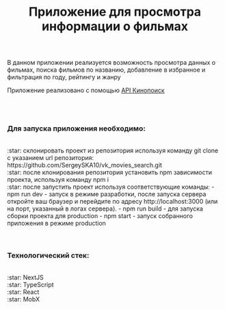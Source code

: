 <h1 align="center">Приложение для просмотра информации о фильмах</h1><br>

###

<div align="left">
  <p>В данном приложении реализуется возможность просмотра данных о фильмах, поиска фильмов по названию, добавление в избранное и фильтрация по году, рейтингу и жанру</p>
  <p>Приложение реализовано с помощью <a href="https://kinopoisk.dev/">API Кинопоиск</a></p>
  <br>
  <div>
    <br><h3>Для запуска приложения необходимо:</h3>
    <br>:star: склонировать проект из репозитория используя команду git clone c указанием url репозитория: https://github.com/SergeySKA10/vk_movies_search.git
    <br>:star: после клонирования репозитория установить npm зависимости проекта, используя команду npm i
    <br>:star: после запустить проект используя соответствующие команды:
        - npm run dev - запуск в режиме разработки, после запуска сервера откройте ваш браузер и перейдите по адресу http://localhost:3000 (или на порт, указанный в логах сервера).
        - npm run build - для запуска сборки проекта для production
        - npm start - запуск собранного приложения в режиме production
  </div>
  <br>
  <div>
    <br><h3>Технологический стек:</h3>
    <br>:star: NextJS
    <br>:star: TypeScript
    <br>:star: React
    <br>:star: MobX
  </div>

</div>
